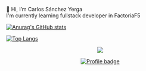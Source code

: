 👋 Hi, I’m Carlos Sánchez Yerga
  <br>
I'm currently learning fullstack developer in FactoriaF5

[![Anurag's GitHub stats](https://github-readme-stats.vercel.app/api?username=holapueblodev&count_private=true&show_icons=true&theme=dark&gh-dark-mode-only&bg_color=00000000)](https://github.com/anuraghazra/github-readme-stats)



[![Top Langs](https://github-readme-stats.vercel.app/api/top-langs/?username=holapueblodev&layout=compact&theme=dark&gh-dark-mode-only&bg_color=00000000)](https://github.com/anuraghazra/github-readme-stats)


<p dir="auto" align="center">
  <img align="center" src="https://www.codewars.com/packs/assets/logo-square-red-big.c74ae0e7.png">
</p>
<p dir="auto" align="center">
  <a href="https://www.codewars.com/users/CarlosSanchezYerga" rel="nofollow">
    <img src="https://www.codewars.com/users/CarlosSanchezYerga/badges/large" alt="Profile badge" data-canonical-src="https://www.codewars.com/users/CarlosSanchezYerga/badges/large" style="max-width: 100%;"></a>
</p>
<!---
Holapueblodev/Holapueblodev is a ✨ special ✨ repository because its `README.md` (this file) appears on your GitHub profile.
You can click the Preview link to take a look at your changes.
--->
